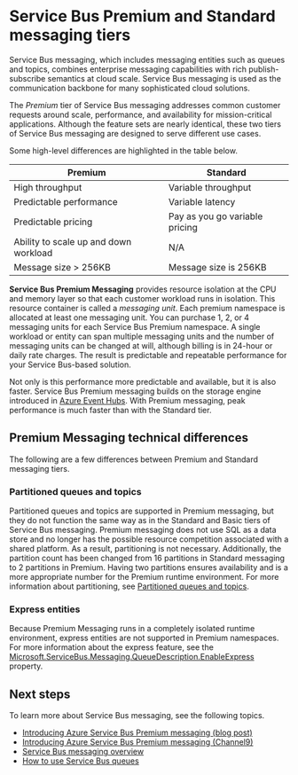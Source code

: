 <properties
	pageTitle="Service Bus Premium and Standard Messaging pricing tiers overview | Microsoft Azure"
	description="Service Bus Premium and Standard Messaging"
	services="service-bus"
	documentationCenter=".net"
	authors="djrosanova"
	manager="timlt"
	editor=""/>

<tags
	ms.service="service-bus"
	ms.workload="na"
	ms.tgt_pltfrm="na"
	ms.devlang="na"
	ms.topic="get-started-article"
	ms.date="09/02/2016"
	ms.author="darosa;sethm"/>

# Service Bus Premium and Standard messaging tiers 

Service Bus messaging, which includes messaging entities such as queues and topics, combines enterprise messaging capabilities with rich publish-subscribe semantics at cloud scale. Service Bus messaging is used as the communication backbone for many sophisticated cloud solutions.

The *Premium* tier of Service Bus messaging addresses common customer requests around scale, performance, and availability for mission-critical applications. Although the feature sets are nearly identical, these two tiers of Service Bus messaging are designed to serve different use cases.

Some high-level differences are highlighted in the table below.

| Premium                               | Standard                       |
|---------------------------------------|--------------------------------|
| High throughput                       | Variable throughput            |
| Predictable performance               | Variable latency               |
| Predictable pricing                   | Pay as you go variable pricing |
| Ability to scale up and down workload | N/A                            |
| Message size > 256KB                  | Message size is 256KB          |

**Service Bus Premium Messaging** provides resource isolation at the CPU and memory layer so that each customer workload runs in isolation. This resource container is called a *messaging unit*. Each premium namespace is allocated at least one messaging unit. You can purchase 1, 2, or 4 messaging units for each Service Bus Premium namespace. A single workload or entity can span multiple messaging units and the number of messaging units can be changed at will, although billing is in 24-hour or daily rate charges. The result is predictable and repeatable performance for your Service Bus-based solution.

Not only is this performance more predictable and available, but it is also faster. Service Bus Premium messaging builds on the storage engine introduced in [Azure Event Hubs](https://azure.microsoft.com/services/event-hubs/). With Premium messaging, peak performance is much faster than with the Standard tier.

## Premium Messaging technical differences

The following are a few differences between Premium and Standard messaging tiers.

### Partitioned queues and topics

Partitioned queues and topics are supported in Premium messaging, but they do not function the same way as in the Standard and Basic tiers of Service Bus messaging. Premium messaging does not use SQL as a data store and no longer has the possible resource competition associated with a shared platform. As a result, partitioning is not necessary. Additionally, the partition count has been changed from 16 partitions in Standard messaging to 2 partitions in Premium. Having two partitions ensures availability and is a more appropriate number for the Premium runtime environment. For more information about partitioning, see [Partitioned queues and topics](service-bus-partitioning.md).

### Express entities

Because Premium Messaging runs in a completely isolated runtime environment, express entities are not supported in Premium namespaces. For more information about the express feature, see the [Microsoft.ServiceBus.Messaging.QueueDescription.EnableExpress](https://msdn.microsoft.com/library/azure/microsoft.servicebus.messaging.queuedescription.enableexpress.aspx) property.

## Next steps

To learn more about Service Bus messaging, see the following topics.

- [Introducing Azure Service Bus Premium messaging (blog post)](http://azure.microsoft.com/blog/introducing-azure-service-bus-premium-messaging/)
- [Introducing Azure Service Bus Premium messaging (Channel9)](https://channel9.msdn.com/Blogs/Subscribe/Introducing-Azure-Service-Bus-Premium-Messaging)
- [Service Bus messaging overview](service-bus-messaging-overview.md)
- [How to use Service Bus queues](service-bus-dotnet-get-started-with-queues.md)

